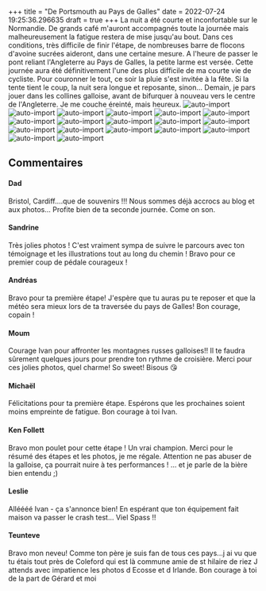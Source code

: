 +++
title = "De Portsmouth au Pays de Galles"
date = 2022-07-24 19:25:36.296635
draft = true
+++
La nuit a été courte et inconfortable sur le Normandie. De grands café m'auront accompagnés toute la journée mais malheureusement la fatigue restera de mise jusqu'au bout. Dans ces conditions, très difficile de finir l'étape, de nombreuses barre de flocons d'avoine sucrées aideront, dans une certaine mesure.
A l'heure de passer le pont reliant l'Angleterre au Pays de Galles, la petite larme est versée. Cette journée aura été définitivement l'une des plus difficile de ma courte vie de cycliste.
Pour couronner le tout, ce soir la pluie s'est invitée à la fête. Si la tente tient le coup, la nuit sera longue et reposante, sinon...
Demain, je pars jouer dans les collines galloise, avant de bifurquer à nouveau vers le centre de l'Angleterre.
Je me couche éreinté, mais heureux. ![auto-import](https://thumbsnap.com/i/vaA7WSHV.jpg)
![auto-import](https://thumbsnap.com/i/xGsQ54jX.jpg)
![auto-import](https://thumbsnap.com/i/PuPGA4mn.jpg)
![auto-import](https://thumbsnap.com/i/AoCApzPk.jpg)
![auto-import](https://thumbsnap.com/i/ZRhq8gVB.jpg)
![auto-import](https://thumbsnap.com/i/3xraRmKQ.jpg)
![auto-import](https://thumbsnap.com/i/Ppf3f26q.jpg)
![auto-import](https://thumbsnap.com/i/pXhjE9hd.jpg)
![auto-import](https://thumbsnap.com/i/vgFs4hn7.jpg)
![auto-import](https://thumbsnap.com/i/ZwKXrBkf.jpg)
![auto-import](https://thumbsnap.com/i/daf21LFF.jpg)
![auto-import](https://thumbsnap.com/i/47UqtZ61.jpg)
![auto-import](https://thumbsnap.com/i/AcEbFMY3.jpg)
![auto-import](https://thumbsnap.com/i/6z2P8fzj.jpg)
![auto-import](https://thumbsnap.com/i/d5vuCVqR.jpg)
![auto-import](https://thumbsnap.com/i/kNjRPJm7.jpg)
![auto-import](https://thumbsnap.com/i/opciMTny.jpg)
![auto-import](https://thumbsnap.com/i/3P6Bbafa.jpg)
## Commentaires
#### Dad
Bristol, Cardiff....que de souvenirs !!!
Nous sommes déjà accrocs au blog et aux photos...
Profite bien de ta seconde journée.
Come on son.
#### Sandrine
Très jolies photos ! C'est vraiment sympa de suivre le parcours avec ton témoignage et les illustrations  tout au long du chemin ! Bravo pour ce premier coup de pédale courageux !
#### Andréas
Bravo pour ta première étape! J'espère que tu auras pu te reposer et que la météo sera mieux lors de ta traversée du pays de Galles! Bon courage, copain !
#### Moum
Courage Ivan pour affronter les montagnes russes galloises!! Il te faudra sûrement quelques jours pour prendre ton rythme de croisière. Merci pour ces jolies photos, quel charme! So sweet! Bisous 😘
#### Michaël
Félicitations pour ta première étape. Espérons que les prochaines soient moins empreinte de fatigue. Bon courage à toi Ivan.
#### Ken Follett
Bravo mon poulet pour cette étape !  Un vrai champion. Merci pour le résumé des étapes et les photos, je me régale. Attention ne pas abuser de la galloise, ça pourrait nuire à tes performances ! ... et je parle de la bière bien entendu ;)
#### Leslie
Alléééé Ivan - ça s'annonce bien! En espérant que ton équipement fait maison va passer le crash test...
Viel Spass !!
#### Teunteve
Bravo mon neveu!
Comme ton père je suis fan de tous ces pays...j ai vu que tu étais tout près de Coleford qui est là commune amie de st hilaire de riez 
J attends avec impatience les photos d Ecosse et d Irlande.
Bon courage à toi de la part de Gérard et moi
